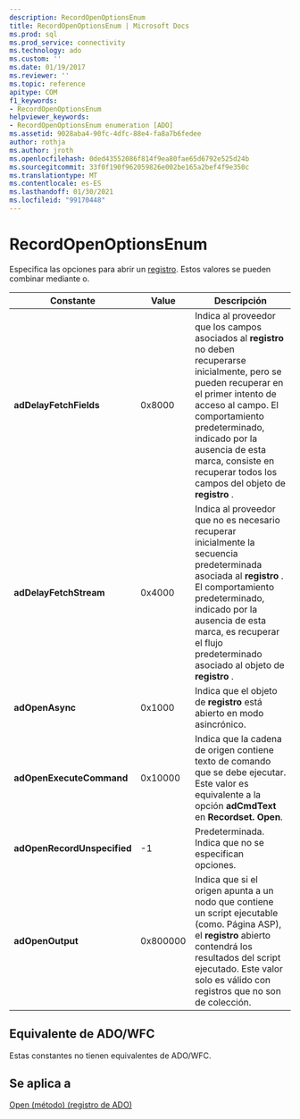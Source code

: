```yaml
---
description: RecordOpenOptionsEnum
title: RecordOpenOptionsEnum | Microsoft Docs
ms.prod: sql
ms.prod_service: connectivity
ms.technology: ado
ms.custom: ''
ms.date: 01/19/2017
ms.reviewer: ''
ms.topic: reference
apitype: COM
f1_keywords:
- RecordOpenOptionsEnum
helpviewer_keywords:
- RecordOpenOptionsEnum enumeration [ADO]
ms.assetid: 9028aba4-90fc-4dfc-88e4-fa8a7b6fedee
author: rothja
ms.author: jroth
ms.openlocfilehash: 0ded43552086f814f9ea80fae65d6792e525d24b
ms.sourcegitcommit: 33f0f190f962059826e002be165a2bef4f9e350c
ms.translationtype: MT
ms.contentlocale: es-ES
ms.lasthandoff: 01/30/2021
ms.locfileid: "99170448"
---
```

# <a name="recordopenoptionsenum"></a>RecordOpenOptionsEnum
Especifica las opciones para abrir un [registro](./record-object-ado.md). Estos valores se pueden combinar mediante o.  
  
|Constante|Value|Descripción|  
|--------------|-----------|-----------------|  
|**adDelayFetchFields**|0x8000|Indica al proveedor que los campos asociados al **registro** no deben recuperarse inicialmente, pero se pueden recuperar en el primer intento de acceso al campo. El comportamiento predeterminado, indicado por la ausencia de esta marca, consiste en recuperar todos los campos del objeto de **registro** .|  
|**adDelayFetchStream**|0x4000|Indica al proveedor que no es necesario recuperar inicialmente la secuencia predeterminada asociada al **registro** . El comportamiento predeterminado, indicado por la ausencia de esta marca, es recuperar el flujo predeterminado asociado al objeto de **registro** .|  
|**adOpenAsync**|0x1000|Indica que el objeto de **registro** está abierto en modo asincrónico.|  
|**adOpenExecuteCommand**|0x10000|Indica que la cadena de origen contiene texto de comando que se debe ejecutar. Este valor es equivalente a la opción **adCmdText** en **Recordset. Open**.|  
|**adOpenRecordUnspecified**|-1|Predeterminada. Indica que no se especifican opciones.|  
|**adOpenOutput**|0x800000|Indica que si el origen apunta a un nodo que contiene un script ejecutable (como. Página ASP), el **registro** abierto contendrá los resultados del script ejecutado. Este valor solo es válido con registros que no son de colección.|  
  
## <a name="adowfc-equivalent"></a>Equivalente de ADO/WFC  
 Estas constantes no tienen equivalentes de ADO/WFC.  
  
## <a name="applies-to"></a>Se aplica a  
 [Open (método) (registro de ADO)](./open-method-ado-record.md)